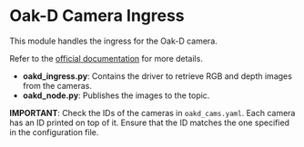 # Oak-D Camera Ingress

This module handles the ingress for the Oak-D camera. 

Refer to the [official documentation](https://docs.luxonis.com/software/depthai/hello-world/) for more details.

- **oakd_ingress.py**: Contains the driver to retrieve RGB and depth images from the cameras.
- **oakd_node.py**: Publishes the images to the topic.

**IMPORTANT**: Check the IDs of the cameras in `oakd_cams.yaml`. Each camera has an ID printed on top of it. Ensure that the ID matches the one specified in the configuration file.
